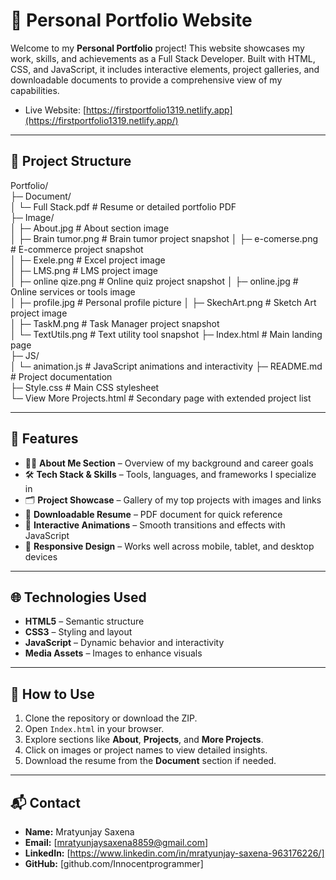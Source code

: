 # 💼 Personal Portfolio Website

Welcome to my **Personal Portfolio** project! This website showcases my work, skills, and achievements as a Full Stack Developer. Built with HTML, CSS, and JavaScript, it includes interactive elements, project galleries, and downloadable documents to provide a comprehensive view of my capabilities.
- Live Website: [https://firstportfolio1319.netlify.app](https://firstportfolio1319.netlify.app/)

---

## 📁 Project Structure

Portfolio/  
├─ Document/    
│ └─ Full Stack.pdf # Resume or detailed portfolio PDF  
├─ Image/   
│ ├─ About.jpg # About section image    
│ ├─ Brain tumor.png # Brain tumor project snapshot 
│ ├─ e-comerse.png # E-commerce project snapshot    
│ ├─ Exele.png # Excel project image    
│ ├─ LMS.png # LMS project image    
│ ├─ online qize.png # Online quiz project snapshot 
│ ├─ online.jpg # Online services or tools image    
│ ├─ profile.jpg # Personal profile picture 
│ ├─ SkechArt.png # Sketch Art project image    
│ ├─ TaskM.png # Task Manager project snapshot  
│ └─ TextUtils.png # Text utility tool snapshot 
├─ Index.html # Main landing page   
├─ JS/  
│ └─ animation.js # JavaScript animations and interactivity 
├─ README.md # Project documentation    
├─ Style.css # Main CSS stylesheet  
└─ View More Projects.html # Secondary page with extended project list  

---

## 🚀 Features

- 🧑‍💼 **About Me Section** – Overview of my background and career goals
- 🛠️ **Tech Stack & Skills** – Tools, languages, and frameworks I specialize in
- 🗂️ **Project Showcase** – Gallery of my top projects with images and links
- 📄 **Downloadable Resume** – PDF document for quick reference
- 🔀 **Interactive Animations** – Smooth transitions and effects with JavaScript
- 📱 **Responsive Design** – Works well across mobile, tablet, and desktop devices

---

## 🌐 Technologies Used

- **HTML5** – Semantic structure
- **CSS3** – Styling and layout
- **JavaScript** – Dynamic behavior and interactivity
- **Media Assets** – Images to enhance visuals

---

## 📌 How to Use

1. Clone the repository or download the ZIP.
2. Open `Index.html` in your browser.
3. Explore sections like **About**, **Projects**, and **More Projects**.
4. Click on images or project names to view detailed insights.
5. Download the resume from the **Document** section if needed.

---

## 📬 Contact

- **Name:** Mratyunjay Saxena  
- **Email:** [mratyunjaysaxena8859@gmail.com]  
- **LinkedIn:** [https://www.linkedin.com/in/mratyunjay-saxena-963176226/]  
- **GitHub:** [github.com/Innocentprogrammer]
